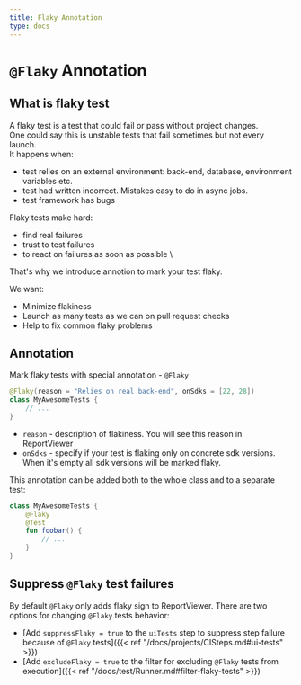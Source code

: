```yaml
---
title: Flaky Annotation
type: docs
---
```


# `@Flaky` Annotation

## What is flaky test

A flaky test is a test that could fail or pass without project changes.\
One could say this is unstable tests that fail sometimes but not every launch.\
It happens when: 
- test relies on an external environment: back-end, database, environment variables etc.
- test had written incorrect. Mistakes easy to do in async jobs.
- test framework has bugs

Flaky tests make hard:
- find real failures
- trust to test failures
- to react on failures as soon as possible \

That's why we introduce annotion to mark your test flaky. 

We want:
- Minimize flakiness
- Launch as many tests as we can on pull request checks
- Help to fix common flaky problems

## Annotation

Mark flaky tests with special annotation - `@Flaky`

```kotlin
@Flaky(reason = "Relies on real back-end", onSdks = [22, 28])
class MyAwesomeTests {
    // ...
}
```

- `reason` - description of flakiness. You will see this reason in ReportViewer
- `onSdks` - specify if your test is flaking only on concrete sdk versions. When it's empty all sdk versions will be marked flaky.

This annotation can be added both to the whole class and to a separate test:

```kotlin
class MyAwesomeTests {
    @Flaky
    @Test
    fun foobar() {
        // ...
    }
}
```

## Suppress `@Flaky` test failures

By default `@Flaky` only adds flaky sign to ReportViewer.
There are two options for changing `@Flaky` tests behavior:
- [Add `suppressFlaky = true` to the `uiTests` step to suppress step failure because of `@Flaky` tests]({{< ref "/docs/projects/CISteps.md#ui-tests" >}})
- [Add `excludeFlaky = true` to the filter for excluding `@Flaky` tests from execution]({{< ref "/docs/test/Runner.md#filter-flaky-tests" >}})
